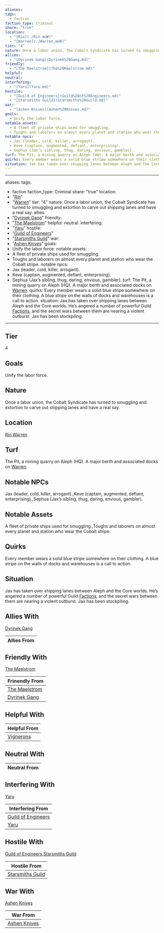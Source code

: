 ```yaml
---
aliases: 
tags:
  - faction
faction_type: Criminal
share: "true"
location:
  - "[Rin](./Rin.md#)"
  - "[Warren](./Warren.md#)"
tier: "4"
nature: Once a labor union, the Cobalt Syndicate has turned to smuggling and extortion to carve out shipping lanes and have a real say.
allies:
  - "[Dyrinek Gang](Dyrinek%20Gang.md)"
friendly:
  - "[The Maelstrom](The%20Maelstrom.md)"
helpful: 
neutral: 
interfering:
  - "[Yaru](Yaru.md)"
hostile:
  - "[Guild of Engineers](Guild%20of%20Engineers.md)"
  - "[Starsmiths Guild](Starsmiths%20Guild.md)"
war:
  - "[Ashen Knives](Ashen%20Knives.md)"
goals:
  - Unify the labor force.
notable assets:
  - A fleet of private ships used for smuggling.
  - Toughs and laborers on almost every planet and station who wear the Cobalt stripe.
notable npcs:
  - Jax (leader, cold, killer, arrogant).
  - Keve (captain, augmented, defiant, enterprising).
  - Sephua (Jax’s sibling, thug, daring, envious, gambler).
turf: The Pit, a mining quarry on Aleph (HQ). A major berth and associated docks on [Warren](./Warren.md#).
quirks: Every member wears a solid blue stripe somewhere on their clothing. A blue stripe on the walls of docks and warehouses is a call to action.
situation: Jax has taken over shipping lanes between Aleph and the Core worlds. He’s angered a number of powerful Guild [Factions](Factions.md), and the secret wars between them are nearing a violent outburst. Jax has been stockpiling.
---
```

---
aliases:
tags:
  - faction
faction_type: Criminal
share: "true"
location:
  - "[Rin](./Rin.md#)"
  - "[Warren](./Warren.md#)"
tier: "4"
nature: Once a labor union, the Cobalt Syndicate has turned to smuggling and extortion to carve out shipping lanes and have a real say.
allies:
  - "[Dyrinek Gang](Dyrinek%20Gang.md)"
friendly:
  - "[The Maelstrom](The%20Maelstrom.md)"
helpful:
neutral:
interfering:
  - "[Yaru](Yaru.md)"
hostile:
  - "[Guild of Engineers](Guild%20of%20Engineers.md)"
  - "[Starsmiths Guild](Starsmiths%20Guild.md)"
war:
  - "[Ashen Knives](Ashen%20Knives.md)"
goals:
  - Unify the labor force.
notable assets:
  - A fleet of private ships used for smuggling.
  - Toughs and laborers on almost every planet and station who wear the Cobalt stripe.
notable npcs:
  - Jax (leader, cold, killer, arrogant).
  - Keve (captain, augmented, defiant, enterprising).
  - Sephua (Jax’s sibling, thug, daring, envious, gambler).
turf: The Pit, a mining quarry on Aleph (HQ). A major berth and associated docks on [Warren](./Warren.md#).
quirks: Every member wears a solid blue stripe somewhere on their clothing. A blue stripe on the walls of docks and warehouses is a call to action.
situation: Jax has taken over shipping lanes between Aleph and the Core worlds. He’s angered a number of powerful Guild [Factions](Factions.md), and the secret wars between them are nearing a violent outburst. Jax has been stockpiling.
---
## Tier

4

## Goals

Unify the labor force.

## Nature

Once a labor union, the Cobalt Syndicate has turned to smuggling and extortion to carve out shipping lanes and have a real say.

## Location

[Rin](./Rin.md.md#.md#),[Warren](./Warren.md.md#.md#.md#.md#)

## Turf

The Pit, a mining quarry on Aleph (HQ). A major berth and associated docks on [Warren](Procyon/Rin/Warren.md).

## Notable NPCs

Jax (leader, cold, killer, arrogant).,Keve (captain, augmented, defiant, enterprising).,Sephua (Jax’s sibling, thug, daring, envious, gambler).

## Notable Assets

A fleet of private ships used for smuggling.,Toughs and laborers on almost every planet and station who wear the Cobalt stripe.

## Quirks

Every member wears a solid blue stripe somewhere on their clothing. A blue stripe on the walls of docks and warehouses is a call to action.

## Situation

Jax has taken over shipping lanes between Aleph and the Core worlds. He’s angered a number of powerful Guild [Factions](Factions.md), and the secret wars between them are nearing a violent outburst. Jax has been stockpiling.

## Allies With

[Dyrinek Gang](./Dyrinek%20Gang.md)

| Allies From |
| ----------- |


## Friendly With

[The Maelstrom](./The%20Maelstrom.md)

| Frinendly From                               |
| -------------------------------------------- |
| [The Maelstrom](./The%20Maelstrom.md) |
| [Dyrinek Gang](./Dyrinek%20Gang.md)   |


## Helpful With



| Helpful From                         |
| ------------------------------------ |
| [Vignerons](./Vignerons.md) |


## Neutral With




| Neutral From |
| ------------ |



## Interfering With

[Yaru](./Yaru.md)


| Interfering From                                       |
| ------------------------------------------------------ |
| [Guild of Engineers](./Guild%20of%20Engineers.md) |
| [Yaru](./Yaru.md)                             |



## Hostile With

[Guild of Engineers](./Guild%20of%20Engineers.md),[Starsmiths Guild](./Starsmiths%20Guild.md)


| Hostile From                                       |
| -------------------------------------------------- |
| [Starsmiths Guild](./Starsmiths%20Guild.md) |



## War With

[Ashen Knives](./Ashen%20Knives.md)

| War From                                   |
| ------------------------------------------ |
| [Ashen Knives](./Ashen%20Knives.md) |

